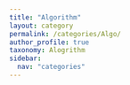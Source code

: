 ```yaml
---
title: "Algorithm"
layout: category
permalink: /categories/Algo/
author_profile: true
taxonomy: Alogrithm
sidebar:
  nav: "categories"
---
```

